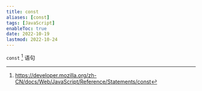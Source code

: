 ```yaml
---
title: const
aliases: [const]
tags: [JavaScript]
enableToc: true
date: 2022-10-19
lastmod: 2022-10-24
---
```


`const` [^1] 语句

[^1]: <https://developer.mozilla.org/zh-CN/docs/Web/JavaScript/Reference/Statements/const>
